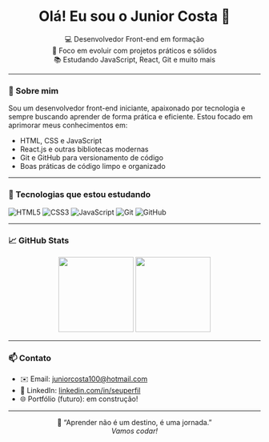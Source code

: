 <h1 align="center">Olá! Eu sou o Junior Costa 👋</h1>

<p align="center">
  💻 Desenvolvedor Front-end em formação<br/>
  🎯 Foco em evoluir com projetos práticos e sólidos<br/>
  📚 Estudando JavaScript, React, Git e muito mais<br/>
</p>

---

### 🧠 Sobre mim

Sou um desenvolvedor front-end iniciante, apaixonado por tecnologia e sempre buscando aprender de forma prática e eficiente. Estou focado em aprimorar meus conhecimentos em:

- HTML, CSS e JavaScript
- React.js e outras bibliotecas modernas
- Git e GitHub para versionamento de código
- Boas práticas de código limpo e organizado

---

### 🔧 Tecnologias que estou estudando

![HTML5](https://img.shields.io/badge/HTML5-E34F26?style=for-the-badge&logo=html5&logoColor=white)
![CSS3](https://img.shields.io/badge/CSS3-1572B6?style=for-the-badge&logo=css3&logoColor=white)
![JavaScript](https://img.shields.io/badge/JavaScript-F7DF1E?style=for-the-badge&logo=javascript&logoColor=black)
![Git](https://img.shields.io/badge/Git-F05032?style=for-the-badge&logo=git&logoColor=white)
![GitHub](https://img.shields.io/badge/GitHub-000?style=for-the-badge&logo=github&logoColor=white)

---

### 📈 GitHub Stats

<div align="center">
  <img height="150em" src="https://github-readme-stats.vercel.app/api?username=Juniorcosta-dev&show_icons=true&theme=dracula" />
  <img height="150em" src="https://github-readme-stats.vercel.app/api/top-langs/?username=Juniorcosta-dev&layout=compact&theme=dracula"/>
</div>

---

### 📫 Contato

- ✉️ Email: juniorcosta100@hotmail.com
- 💼 LinkedIn: [linkedin.com/in/seuperfil](https://www.linkedin.com/in/junior-costa-franca/)
- 🌐 Portfólio (futuro): em construção!

---

<p align="center">
  🚀 “Aprender não é um destino, é uma jornada.” <br>
  <i>Vamos codar!</i>
</p>
